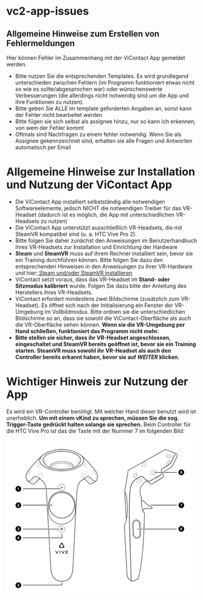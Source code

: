 # vc2-app-issues

## Allgemeine Hinweise zum Erstellen von Fehlermeldungen
Hier können Fehler im Zusammenhang mit der ViContact App gemeldet werden. 

- Bitte nutzen Sie die entsprechenden Templates. Es wird grundlegend unterschieden zwischen Fehlern (im Programm funktioniert etwas nicht so wie es sollte/abgesprochen war) oder wünschenswerte Verbesserungen (die allerdings nicht notwendig sind um die App und ihre Funktionen zu nutzen).
- Bitte geben Sie ALLE im template geforderten Angaben an, sonst kann der Fehler nicht bearbeitet werden
- Bitte fügen sie sich selbst als assignee hinzu, nur so kann ich erkennen, von wem der Fehler kommt
- Oftmals sind Nachfragen zu einem fehler notwendig. Wenn Sie als Assignee gekennzeichnet sind, erhalten sie alle Fragen und Antworten automatisch per Email

# Allgemeine Hinweise zur Installation und Nutzung der ViContact App
- Die ViContact App installiert selbstständig alle notwendigen Softwareelemente, jedoch NICHT die notwendigen Treiber für das VR-Headset (dadurch ist es möglich, die App mit unterschiedlichen VR-Headsets zu nutzen)
- Die ViContact App unterstützt ausschließlich VR-Headsets, die mit SteamVR kompatibel sind (u. a. HTC Vive Pro 2).
- Bitte folgen Sie daher zunächst den Anweisungen im Benutzerhandbuch ihres VR-Headsets zur Installation und Einrichtung der Hardware
- <b>Steam</b> und <b>SteamVR</b> muss auf ihrem Rechner installiert sein, bevor sie ein Training durchführen können. Bitte folgen Sie dazu den entsprechenden Hinweisen in den Anweisungen zu ihrer VR-Hardware und hier:<a href="https://www.steamvr.com/de/" target="_blank"> Steam und/oder SteamVR installieren</a>
- ViContact setzt voraus, dass das VR-Headset im <b>Stand- oder Sitzmodus kalibriert</b> wurde. Folgen Sie dazu bitte der Anleitung des Herstellers ihres VR-Headsets.
- ViContact erfordert mindestens zwei Bildschirme (zusätzlich zum VR-Headset). Es öffnet sich nach der Initialisierung ein Fenster der VR-Umgebung im Vollbildmodus. Bitte ordnen sie die unterschiedlichen Bildschirme so an, dass sie sowohl die ViContact-Oberfläche als auch die VR-Oberfläche sehen können. <b>Wenn sie die VR-Umgebung per Hand schließen, funktioniert das Programm nicht mehr.</b>
- <b>Bitte stellen sie sicher, dass ihr VR-Headset angeschlossen, eingeschaltet und SteamVR bereits geöffnet ist, bevor sie ein Training starten. SteamVR muss sowohl ihr VR-Headset als auch den Controller bereits erkannt haben, bevor sie auf <i>WEITER</i> klicken.</b>

# Wichtiger Hinweis zur Nutzung der App
Es wird ein VR-Controller benötigt. Mit welcher Hand dieser benutzt wird ist unerheblich. <b>Um mit einem vKind zu sprechen, müssen Sie die sog. Trigger-Taste gedrückt halten solange sie sprechen.</b> Beim Controller für die HTC Vive Pro ist das die Taste mit der Nummer 7 im folgenden Bild:

![plot](./TastenController.webp)



